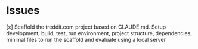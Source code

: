 # Issues

[x] Scaffold the treddit.com project based on CLAUDE.md. Setup development, build, test, run environment, project structure, dependencies, minimal files to run the scaffold and evaluate using a local server
